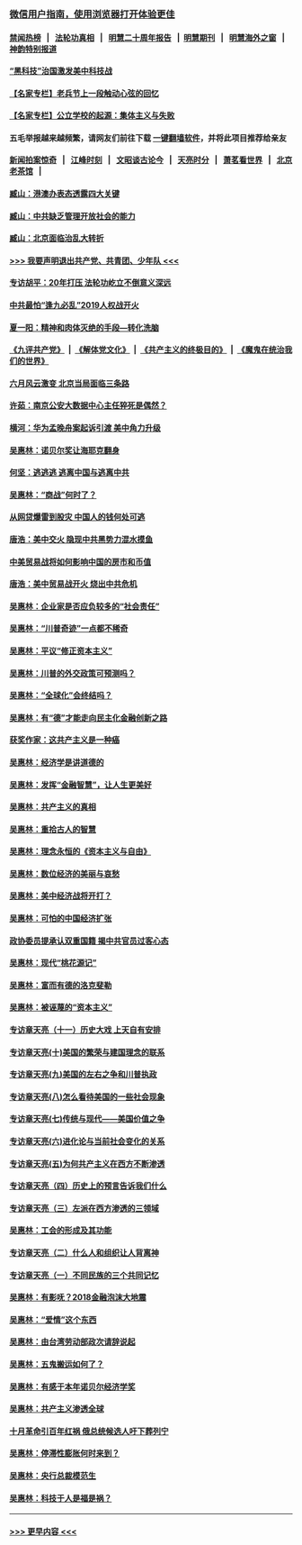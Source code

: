 ### [微信用户指南，使用浏览器打开体验更佳](https://github.com/gfw-breaker/banned-news1/blob/master/indexes/wechat-guide.md?t=0)
#### [禁闻热榜](热点新闻.md?t=0)  &nbsp;&nbsp;|&nbsp;&nbsp; [法轮功真相](https://github.com/gfw-breaker/truth/blob/master/README.md?t=0) &nbsp;&nbsp;|&nbsp;&nbsp; [明慧二十周年报告](https://github.com/gfw-breaker/mh-reports/blob/master/README.md?t=0) &nbsp;&nbsp;|&nbsp;&nbsp;[明慧期刊](https://github.com/gfw-breaker/mh-qikan) &nbsp;&nbsp;|&nbsp;&nbsp; [明慧海外之窗](https://github.com/gfw-breaker/mh-news/blob/master/README.md?t=0) &nbsp;&nbsp;|&nbsp;&nbsp; [神韵特别报道](https://github.com/gfw-breaker/mh-news/blob/master/shenyun.md?t=0)
#### [“黑科技”治国激发美中科技战](../pages/nsc423/n11638056.md?t=02032133) 
#### [【名家专栏】老兵节上一段触动心弦的回忆](../pages/nsc423/n11646016.md?t=02032133) 
#### [【名家专栏】公立学校的起源：集体主义与失败](../pages/nsc423/n11601833.md?t=02032133) 
#### 五毛举报越来越频繁，请网友们前往下载 [一键翻墙软件](https://github.com/gfw-breaker/ssr-accounts)，并将此项目推荐给亲友
#### [新闻拍案惊奇](https://github.com/gfw-breaker/banned-news1/blob/master/pages/link4.md) &nbsp;&nbsp;|&nbsp;&nbsp; [江峰时刻](https://github.com/gfw-breaker/banned-news1/blob/master/pages/link4.md) &nbsp;&nbsp;|&nbsp;&nbsp; [文昭谈古论今](https://github.com/gfw-breaker/banned-news1/blob/master/pages/link4.md) &nbsp;&nbsp;|&nbsp;&nbsp; [天亮时分](https://github.com/gfw-breaker/banned-news1/blob/master/pages/link4.md) &nbsp;&nbsp;|&nbsp;&nbsp; [萧茗看世界](https://github.com/gfw-breaker/banned-news1/blob/master/pages/link4.md) &nbsp;&nbsp;|&nbsp;&nbsp; [北京老茶馆](https://github.com/gfw-breaker/banned-news1/blob/master/pages/link4.md) &nbsp;&nbsp;|&nbsp;&nbsp; 
#### [臧山：港澳办表态透露四大关键](../pages/nsc423/n11421628.md?t=02032133) 
#### [臧山：中共缺乏管理开放社会的能力](../pages/nsc423/n11407457.md?t=02032133) 
#### [臧山：北京面临治乱大转折](../pages/nsc423/n11406895.md?t=02032133) 
#### [>>> 我要声明退出共产党、共青团、少年队 <<<](https://github.com/begood0513/goodnews/blob/master/quit/letter.md) 
#### [专访胡平：20年打压 法轮功屹立不倒意义深远](../pages/nsc423/n11398800.md?t=02032133) 
#### [中共最怕“逢九必乱”2019人权战开火](../pages/nsc423/n11385248.md?t=02032133) 
#### [夏一阳：精神和肉体灭绝的手段—转化洗脑](../pages/nsc423/n11368250.md?t=02032133) 
#### [《九评共产党》](https://github.com/begood0513/9ping.md/blob/master/README.md) &nbsp;|&nbsp; [《解体党文化》](../../../../jtdwh.md/blob/master/README.md)  &nbsp;|&nbsp; [《共产主义的终极目的》](../../../../gczydzjmd.md/blob/master/README.md) &nbsp;|&nbsp; [《魔鬼在统治我们的世界》](../../../../mgztzwmdsj.md/blob/master/README.md) 
#### [六月风云激变 北京当局面临三条路](../pages/nsc423/n11313668.md?t=02032133) 
#### [许茹：南京公安大数据中心主任猝死是偶然？](../pages/nsc423/n11064744.md?t=02032133) 
#### [横河：华为孟晚舟案起诉引渡 美中角力升级](../pages/nsc423/n11027230.md?t=02032133) 
#### [吴惠林：诺贝尔奖让海耶克翻身](../pages/nsc423/n10890049.md?t=02032133) 
#### [何坚：逃逃逃 逃离中国与逃离中共](../pages/nsc423/n10592891.md?t=02032133) 
#### [吴惠林：“商战”何时了？](../pages/nsc423/n10573558.md?t=02032133) 
#### [从网贷爆雷到股灾 中国人的钱何处可逃](../pages/nsc423/n10572800.md?t=02032133) 
#### [唐浩：美中交火 隐现中共黑势力混水摸鱼](../pages/nsc423/n10544040.md?t=02032133) 
#### [中美贸易战将如何影响中国的房市和币值](../pages/nsc423/n10543697.md?t=02032133) 
#### [唐浩：美中贸易战开火 烧出中共危机](../pages/nsc423/n10540126.md?t=02032133) 
#### [吴惠林：企业家是否应负较多的“社会责任”](../pages/nsc423/n10535022.md?t=02032133) 
#### [吴惠林：“川普奇迹”一点都不稀奇](../pages/nsc423/n10512808.md?t=02032133) 
#### [吴惠林：平议“修正资本主义”](../pages/nsc423/n10495724.md?t=02032133) 
#### [吴惠林：川普的外交政策可预测吗？](../pages/nsc423/n10462387.md?t=02032133) 
#### [吴惠林：“全球化”会终结吗？](../pages/nsc423/n10452838.md?t=02032133) 
#### [吴惠林：有“德”才能走向民主化金融创新之路](../pages/nsc423/n10432292.md?t=02032133) 
#### [获奖作家：这共产主义是一种癌](../pages/nsc423/n10431541.md?t=02032133) 
#### [吴惠林：经济学是讲道德的](../pages/nsc423/n10398014.md?t=02032133) 
#### [吴惠林：发挥“金融智慧”，让人生更美好](../pages/nsc423/n10375019.md?t=02032133) 
#### [吴惠林：共产主义的真相](../pages/nsc423/n10351394.md?t=02032133) 
#### [吴惠林：重拾古人的智慧](../pages/nsc423/n10337691.md?t=02032133) 
#### [吴惠林：理念永恒的《资本主义与自由》](../pages/nsc423/n10316274.md?t=02032133) 
#### [吴惠林：数位经济的美丽与哀愁](../pages/nsc423/n10292946.md?t=02032133) 
#### [吴惠林：美中经济战将开打？](../pages/nsc423/n10258825.md?t=02032133) 
#### [吴惠林：可怕的中国经济扩张](../pages/nsc423/n10219147.md?t=02032133) 
#### [政协委员提承认双重国籍 揭中共官员过客心态](../pages/nsc423/n10208809.md?t=02032133) 
#### [吴惠林：现代“桃花源记”](../pages/nsc423/n10185234.md?t=02032133) 
#### [吴惠林：富而有德的洛克斐勒](../pages/nsc423/n10142264.md?t=02032133) 
#### [吴惠林：被诬蔑的“资本主义”](../pages/nsc423/n10124816.md?t=02032133) 
#### [专访章天亮（十一）历史大戏 上天自有安排](../pages/nsc423/n10094905.md?t=02032133) 
#### [专访章天亮(十)美国的繁荣与建国理念的联系](../pages/nsc423/n10094899.md?t=02032133) 
#### [专访章天亮(九)美国的左右之争和川普执政](../pages/nsc423/n10094889.md?t=02032133) 
#### [专访章天亮(八)怎么看待美国的一些社会现象](../pages/nsc423/n10094857.md?t=02032133) 
#### [专访章天亮(七)传统与现代——美国价值之争](../pages/nsc423/n10093140.md?t=02032133) 
#### [专访章天亮(六)进化论与当前社会变化的关系](../pages/nsc423/n10092036.md?t=02032133) 
#### [专访章天亮(五)为何共产主义在西方不断渗透](../pages/nsc423/n10083620.md?t=02032133) 
#### [专访章天亮（四）历史上的预言告诉我们什么](../pages/nsc423/n10083606.md?t=02032133) 
#### [专访章天亮（三）左派在西方渗透的三领域](../pages/nsc423/n10081115.md?t=02032133) 
#### [吴惠林：工会的形成及其功能](../pages/nsc423/n10080633.md?t=02032133) 
#### [专访章天亮（二）什么人和组织让人背离神](../pages/nsc423/n10076637.md?t=02032133) 
#### [专访章天亮（一）不同民族的三个共同记忆](../pages/nsc423/n10074188.md?t=02032133) 
#### [吴惠林：有影呒？2018金融泡沫大地震](../pages/nsc423/n10040534.md?t=02032133) 
#### [吴惠林：“爱情”这个东西](../pages/nsc423/n10019423.md?t=02032133) 
#### [吴惠林：由台湾劳动部政次请辞说起](../pages/nsc423/n9979679.md?t=02032133) 
#### [吴惠林：五鬼搬运如何了？](../pages/nsc423/n9925338.md?t=02032133) 
#### [吴惠林：有感于本年诺贝尔经济学奖](../pages/nsc423/n9871883.md?t=02032133) 
#### [吴惠林：共产主义渗透全球](../pages/nsc423/n9812748.md?t=02032133) 
#### [十月革命引百年红祸 俄总统候选人吁下葬列宁](../pages/nsc423/n9810182.md?t=02032133) 
#### [吴惠林：停滞性膨胀何时来到？](../pages/nsc423/n9764136.md?t=02032133) 
#### [吴惠林：央行总裁模范生](../pages/nsc423/n9728134.md?t=02032133) 
#### [吴惠林：科技于人是福是祸？](../pages/nsc423/n9672982.md?t=02032133) 

----
#### [ >>> 更早内容 <<< ](../indexes/nsc423-earlier.md)
